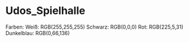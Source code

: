 # Udos_Spielhalle

Farben:
Weiß: RGB(255,255,255)
Schwarz: RGB(0,0,0)
Rot: RGB(225,5,31)
Dunkelblau: RGB(0,66,136)